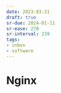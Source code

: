```yaml
---
date: 2023-03-21
draft: true
sr-due: 2024-01-11
sr-ease: 270
sr-interval: 239
tags:
- inbox
- software
---
```


# Nginx